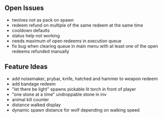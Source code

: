 ## Open Issues

- twolves not as pack on spawn
- redeem refund on multiple of the same redeem at the same time
- cooldown defaults
- status help not working
- needs maximum of open redeems in execution queue
- fix bug when clearing queue in main menu with at least one of the open redeems refunded manually

## Feature Ideas

- add noisemaker, prybar, knife, hatched and hammer to weapon redeem
- add bandage redeem
- "let there be light" spawns pickable lit torch in front of player
- "one stone at a time" undroppable stone in inv
- animal kill counter
- distance walked display
- dynamic spawn distance for wolf depending on walking speed